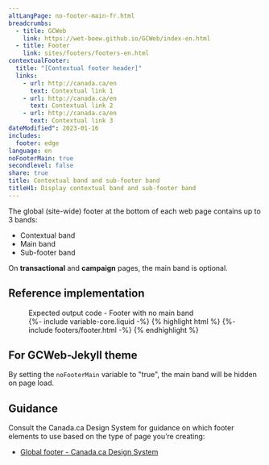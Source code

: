```yaml
---
altLangPage: no-footer-main-fr.html
breadcrumbs:
  - title: GCWeb
    link: https://wet-boew.github.io/GCWeb/index-en.html
  - title: Footer
    link: sites/footers/footers-en.html
contextualFooter:
  title: "[Contextual footer header]"
  links:
    - url: http://canada.ca/en
      text: Contextual link 1
    - url: http://canada.ca/en
      text: Contextual link 2
    - url: http://canada.ca/en
      text: Contextual link 3
dateModified": 2023-01-16
includes:
  footer: edge
language: en
noFooterMain: true
secondlevel: false
share: true
title: Contextual band and sub-footer band
titleH1: Display contextual band and sub-footer band
---
```

<div class="wb-prettify all-pre hide"></div>

The global (site-wide) footer at the bottom of each web page contains up to 3 bands:

* Contextual band
* Main band
* Sub-footer band

On **transactional** and **campaign** pages, the main band is optional.

## Reference implementation

<figure>
  <figcaption class="h3">Expected output code - Footer with no main band</figcaption>
{%- include variable-core.liquid -%}
{% highlight html %}
	{%- include footers/footer.html -%}
{% endhighlight %}
</figure>

## For GCWeb-Jekyll theme

By setting the `noFooterMain` variable to "true", the main band will be hidden on page load.

## Guidance

Consult the Canada.ca Design System for guidance on which footer elements to use based on the type of page you’re creating:

* [Global footer - Canada.ca Design System](https://design.canada.ca/common-design-patterns/site-footer.html)